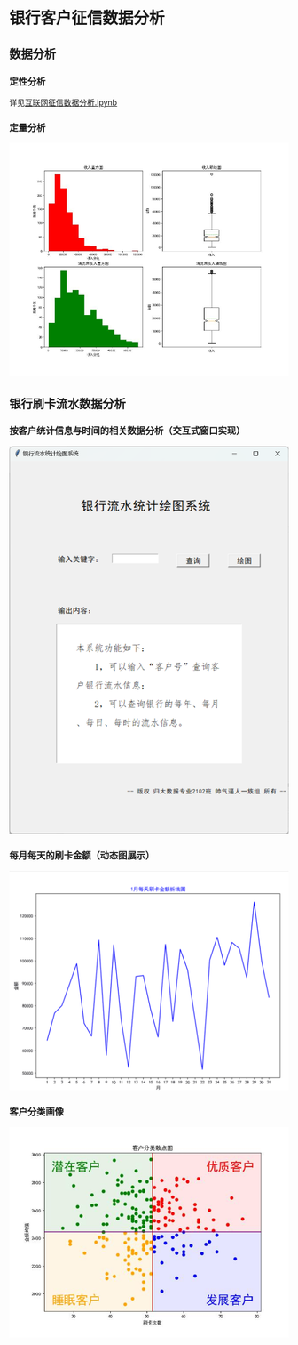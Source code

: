 # 银行客户征信数据分析

## 数据分析

### 定性分析

详见[互联网征信数据分析.ipynb](https://)

### 定量分析

![定量分析](定量数据统计图.jpg)

## 银行刷卡流水数据分析

### 按客户统计信息与时间的相关数据分析（交互式窗口实现）

![交互式窗口](交互式窗口.png)

### 每月每天的刷卡金额（动态图展示）

![动态图](动画.gif)

### 客户分类画像

![客户分类](客户分类散点图.jpg)



